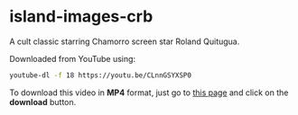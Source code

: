 # island-images-crb

A cult classic starring Chamorro screen star Roland Quitugua.

Downloaded from YouTube using:
```bash
youtube-dl -f 18 https://youtu.be/CLnnGSYXSP0
```

To download this video in **MP4** format, just go to [this page](https://github.com/aubreymoore/island-images-crb/blob/master/island-images-crb.mp4) and click on the **download** button.
